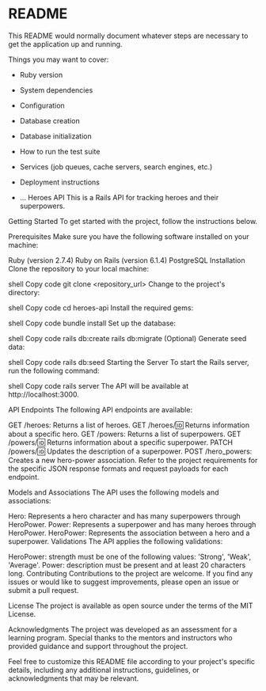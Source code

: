 # README

This README would normally document whatever steps are necessary to get the
application up and running.

Things you may want to cover:

* Ruby version

* System dependencies

* Configuration

* Database creation

* Database initialization

* How to run the test suite

* Services (job queues, cache servers, search engines, etc.)

* Deployment instructions

* ...
Heroes API
This is a Rails API for tracking heroes and their superpowers.

Getting Started
To get started with the project, follow the instructions below.

Prerequisites
Make sure you have the following software installed on your machine:

Ruby (version 2.7.4)
Ruby on Rails (version 6.1.4)
PostgreSQL
Installation
Clone the repository to your local machine:

shell
Copy code
git clone <repository_url>
Change to the project's directory:

shell
Copy code
cd heroes-api
Install the required gems:

shell
Copy code
bundle install
Set up the database:

shell
Copy code
rails db:create
rails db:migrate
(Optional) Generate seed data:

shell
Copy code
rails db:seed
Starting the Server
To start the Rails server, run the following command:

shell
Copy code
rails server
The API will be available at http://localhost:3000.

API Endpoints
The following API endpoints are available:

GET /heroes: Returns a list of heroes.
GET /heroes/:id: Returns information about a specific hero.
GET /powers: Returns a list of superpowers.
GET /powers/:id: Returns information about a specific superpower.
PATCH /powers/:id: Updates the description of a superpower.
POST /hero_powers: Creates a new hero-power association.
Refer to the project requirements for the specific JSON response formats and request payloads for each endpoint.

Models and Associations
The API uses the following models and associations:

Hero: Represents a hero character and has many superpowers through HeroPower.
Power: Represents a superpower and has many heroes through HeroPower.
HeroPower: Represents the association between a hero and a superpower.
Validations
The API applies the following validations:

HeroPower:
strength must be one of the following values: 'Strong', 'Weak', 'Average'.
Power:
description must be present and at least 20 characters long.
Contributing
Contributions to the project are welcome. If you find any issues or would like to suggest improvements, please open an issue or submit a pull request.

License
The project is available as open source under the terms of the MIT License.

Acknowledgments
The project was developed as an assessment for a learning program. Special thanks to the mentors and instructors who provided guidance and support throughout the project.

Feel free to customize this README file according to your project's specific details, including any additional instructions, guidelines, or acknowledgments that may be relevant.
